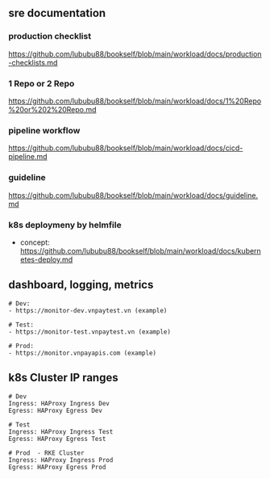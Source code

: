 ## sre documentation

### production checklist
https://github.com/lububu88/bookself/blob/main/workload/docs/production-checklists.md

### 1 Repo or 2 Repo
https://github.com/lububu88/bookself/blob/main/workload/docs/1%20Repo%20or%202%20Repo.md

### pipeline workflow
https://github.com/lububu88/bookself/blob/main/workload/docs/cicd-pipeline.md

### guideline
https://github.com/lububu88/bookself/blob/main/workload/docs/guideline.md

### k8s deploymeny by helmfile

* concept:  https://github.com/lububu88/bookself/blob/main/workload/docs/kubernetes-deploy.md
## dashboard, logging, metrics

```
# Dev:
- https://monitor-dev.vnpaytest.vn (example)

# Test:
- https://monitor-test.vnpaytest.vn (example)

# Prod:
- https://monitor.vnpayapis.com (example)

```
## k8s Cluster IP ranges
```
# Dev
Ingress: HAProxy Ingress Dev
Egress: HAProxy Egress Dev

# Test
Ingress: HAProxy Ingress Test
Egress: HAProxy Egress Test

# Prod  - RKE Cluster
Ingress: HAProxy Ingress Prod
Egress: HAProxy Egress Prod
```